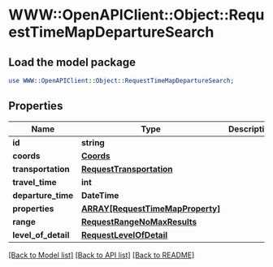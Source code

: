 # WWW::OpenAPIClient::Object::RequestTimeMapDepartureSearch

## Load the model package
```perl
use WWW::OpenAPIClient::Object::RequestTimeMapDepartureSearch;
```

## Properties
Name | Type | Description | Notes
------------ | ------------- | ------------- | -------------
**id** | **string** |  | 
**coords** | [**Coords**](Coords.md) |  | 
**transportation** | [**RequestTransportation**](RequestTransportation.md) |  | 
**travel_time** | **int** |  | 
**departure_time** | **DateTime** |  | 
**properties** | [**ARRAY[RequestTimeMapProperty]**](RequestTimeMapProperty.md) |  | [optional] 
**range** | [**RequestRangeNoMaxResults**](RequestRangeNoMaxResults.md) |  | [optional] 
**level_of_detail** | [**RequestLevelOfDetail**](RequestLevelOfDetail.md) |  | [optional] 

[[Back to Model list]](../README.md#documentation-for-models) [[Back to API list]](../README.md#documentation-for-api-endpoints) [[Back to README]](../README.md)


